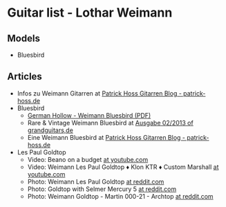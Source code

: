 # Guitar list - Lothar Weimann

## Models
* Bluesbird

## Articles
* Infos zu Weimann Gitarren at [Patrick Hoss Gitarren Blog - patrick-hoss.de](https://www.patrick-hoss.de/2005/02/23/infos-zu-weimann-gitarren/)
* Bluesbird
  * [German Hollow - Weimann Bluesbird (PDF)](https://www.musiccraft24.de/index.php?eID=dumpFile&t=f&f=6122&token=b957dbc8ace2fb6b820b477ce7984e968a352a83)
  * Rare & Vintage Weimann Bluesbird at [Ausgabe 02/2013 of grandguitars,de](https://www.grandguitars.de/archiv/artikel/articles/rare-vintage-weimann-bluesbird/)
  * Eine Weimann Bluesbird at [Patrick Hoss Gitarren Blog - patrick-hoss.de](https://www.patrick-hoss.de/2005/02/23/weimann-bluesbird/)
* Les Paul Goldtop
  * Video: Beano on a budget [at youtube.com](https://www.youtube.com/watch?v=V5_p5pdk-tw)
  * Video: Weimann Les Paul Goldtop ♦ Klon KTR ♦ Custom Marshall [at youtube.com](https://www.youtube.com/watch?v=QY-qVySsWtU)
  * Photo: Weimann Les Paul Goldtop [at reddit.com](https://www.reddit.com/r/InstrumentPorn/comments/mpdmj4/weimann_les_paul_goldtop/)
  * Photo: Goldtop with Selmer Mercury 5 [at reddit.com](https://www.reddit.com/r/GuitarAmps/duplicates/mge1mz/goldtop_with_selmer_mercury_5/)
  * Photo: Weimann Goldtop - Martin 000-21 - Archtop [at reddit.com](https://www.reddit.com/r/guitarporn/comments/mcxfcs/weimann_goldtop_martin_00021_archtop/)
  